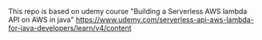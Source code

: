 This repo is based on udemy course "Building a Serverless AWS lambda API on AWS in java"
https://www.udemy.com/serverless-api-aws-lambda-for-java-developers/learn/v4/content